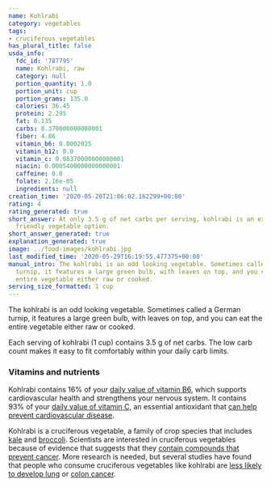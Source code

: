 ```yaml
---
name: Kohlrabi
category: vegetables
tags:
- cruciferous vegetables
has_plural_title: false
usda_info:
  fdc_id: '787795'
  name: Kohlrabi, raw
  category: null
  portion_quantity: 1.0
  portion_unit: cup
  portion_grams: 135.0
  calories: 36.45
  protein: 2.295
  fat: 0.135
  carbs: 8.370000000000001
  fiber: 4.86
  vitamin_b6: 0.0002025
  vitamin_b12: 0.0
  vitamin_c: 0.08370000000000001
  niacin: 0.0005400000000000001
  caffeine: 0.0
  folate: 2.16e-05
  ingredients: null
creation_time: '2020-05-20T21:06:02.162299+00:00'
rating: 4
rating_generated: true
short_answer: At only 3.5 g of net carbs per serving, kohlrabi is an excellent, keto
  friendly vegetable option.
short_answer_generated: true
explanation_generated: true
image: ../food-images/kohlrabi.jpg
last_modified_time: '2020-05-29T16:19:55.477375+00:00'
manual_intro: The kohlrabi is an odd looking vegetable. Sometimes called a German
  turnip, it features a large green bulb, with leaves on top, and you can eat the
  entire vegetable either raw or cooked.
serving_size_formatted: 1 cup
---
```

The kohlrabi is an odd looking vegetable. Sometimes called a German turnip, it features a large green bulb, with leaves on top, and you can eat the entire vegetable either raw or cooked.

Each serving of kohlrabi (1 cup) contains 3.5 g of net carbs. The low carb count makes it easy to fit comfortably within your daily carb limits.

### Vitamins and nutrients

Kohlrabi contains 16% of your [daily value of vitamin B6](https://ods.od.nih.gov/factsheets/VitaminB6-HealthProfessional/), which supports cardiovascular health and strengthens your nervous system. It contains 93% of your [daily value of vitamin C](https://ods.od.nih.gov/factsheets/VitaminC-HealthProfessional/), an essential antioxidant that [can help prevent cardiovascular disease](https://www.ncbi.nlm.nih.gov/pubmed/17884994).

Kohlrabi is a cruciferous vegetable, a family of crop species that includes [kale](/kale) and [broccoli](/broccoli). Scientists are interested in cruciferous vegetables because of evidence that suggests that they [contain compounds that prevent cancer](https://www.cancer.gov/about-cancer/causes-prevention/risk/diet/cruciferous-vegetables-fact-sheet). More research is needed, but several studies have found that people who consume cruciferous vegetables like kohlrabi are [less likely to develop lung](https://www.ncbi.nlm.nih.gov/pubmed/11078758) or [colon cancer](https://www.ncbi.nlm.nih.gov/pubmed/11117618).
